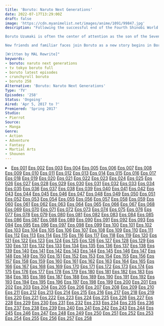 ```yaml
---
title: 'Boruto: Naruto Next Generations'
date: 2022-07-17T13:29:00Z
draft: false
image: 'https://cdn.myanimelist.net/images/anime/1091/99847.jpg'
description: "Following the successful end of the Fourth Shinobi World War, Konohagakure has been enjoying a period of peace, prosperity, and extraordinary technological advancement. This is all due to the efforts of the Allied Shinobi Forces and the village's Seventh Hokage, Naruto Uzumaki. Now resembling a modern metropolis, Konohagakure has changed, particularly the life of a shinobi. Under the watchful eye of Naruto and his old comrades, a new generation of shinobi has stepped up to learn the ways of the ninja.

Boruto Uzumaki is often the center of attention as the son of the Seventh Hokage. Despite having inherited Naruto's boisterous and stubborn demeanor, Boruto is considered a prodigy and is able to unleash his potential with the help of supportive friends and family. Unfortunately, this has only worsened his arrogance and his desire to surpass Naruto which, along with his father's busy lifestyle, has strained their relationship. However, a sinister force brewing within the village may threaten Boruto's carefree life.

New friends and familiar faces join Boruto as a new story begins in Boruto: Naruto Next Generations.

[Written by MAL Rewrite]"
keywords:
- boruto: naruto next generations
- tv tokyo boruto full
- boruto latest episodes
- crunchyroll boruto
- boruto 258
Alternative: 'Boruto: Naruto Next Generations'
Type: 'TV'
Episodes: '258'
Status: 'Ongoing'
Aired: 'Apr 5, 2017 to ?'
Premiered: 'Spring 2017'
Studio:
- Pierrot
Source:
- Manga
Genre:
- Action
- Adventure
- Fantasy
- Martial Arts
- Shounen
---
```


<div class="bc-1 d-g p-5">
<li class="d-g gg-5 gtc-e">
  <a id="allvideo" href="#" data-video="//embed.hugonime.repl.co/videokf.php?id=Boruto/Boruto 001" rel=nofollow">Eps 001</a>
  <a id="allvideo" href="#" data-video="//embed.hugonime.repl.co/videokf.php?id=Boruto/Boruto 002" rel=nofollow">Eps 002</a>
  <a id="allvideo" href="#" data-video="//embed.hugonime.repl.co/videokf.php?id=Boruto/Boruto 003" rel=nofollow">Eps 003</a>
  <a id="allvideo" href="#" data-video="//embed.hugonime.repl.co/videokf.php?id=Boruto/Boruto 004" rel=nofollow">Eps 004</a>
  <a id="allvideo" href="#" data-video="//embed.hugonime.repl.co/videokf.php?id=Boruto/Boruto 005" rel=nofollow">Eps 005</a>
  <a id="allvideo" href="#" data-video="//embed.hugonime.repl.co/videokf.php?id=Boruto/Boruto 006" rel=nofollow">Eps 006</a>
  <a id="allvideo" href="#" data-video="//embed.hugonime.repl.co/videokf.php?id=Boruto/Boruto 007" rel=nofollow">Eps 007</a>
  <a id="allvideo" href="#" data-video="//embed.hugonime.repl.co/videokf.php?id=Boruto/Boruto 008" rel=nofollow">Eps 008</a>
  <a id="allvideo" href="#" data-video="//embed.hugonime.repl.co/videokf.php?id=Boruto/Boruto 009" rel=nofollow">Eps 009</a>
  <a id="allvideo" href="#" data-video="//embed.hugonime.repl.co/videokf.php?id=Boruto/Boruto 010" rel=nofollow">Eps 010</a>
  <a id="allvideo" href="#" data-video="//embed.hugonime.repl.co/videokf.php?id=Boruto/Boruto 011" rel=nofollow">Eps 011</a>
  <a id="allvideo" href="#" data-video="//embed.hugonime.repl.co/videokf.php?id=Boruto/Boruto 012" rel=nofollow">Eps 012</a>
  <a id="allvideo" href="#" data-video="//embed.hugonime.repl.co/videokf.php?id=Boruto/Boruto 013" rel=nofollow">Eps 013</a>
  <a id="allvideo" href="#" data-video="//embed.hugonime.repl.co/videokf.php?id=Boruto/Boruto 014" rel=nofollow">Eps 014</a>
  <a id="allvideo" href="#" data-video="//embed.hugonime.repl.co/videokf.php?id=Boruto/Boruto 015" rel=nofollow">Eps 015</a>
  <a id="allvideo" href="#" data-video="//embed.hugonime.repl.co/videokf.php?id=Boruto/Boruto 016" rel=nofollow">Eps 016</a>
  <a id="allvideo" href="#" data-video="//embed.hugonime.repl.co/videokf.php?id=Boruto/Boruto 017" rel=nofollow">Eps 017</a>
  <a id="allvideo" href="#" data-video="//embed.hugonime.repl.co/videokf.php?id=Boruto/Boruto 018" rel=nofollow">Eps 018</a>
  <a id="allvideo" href="#" data-video="//embed.hugonime.repl.co/videokf.php?id=Boruto/Boruto 019" rel=nofollow">Eps 019</a>
  <a id="allvideo" href="#" data-video="//embed.hugonime.repl.co/videokf.php?id=Boruto/Boruto 020" rel=nofollow">Eps 020</a>
  <a id="allvideo" href="#" data-video="//embed.hugonime.repl.co/videokf.php?id=Boruto/Boruto 021" rel=nofollow">Eps 021</a>
  <a id="allvideo" href="#" data-video="//embed.hugonime.repl.co/videokf.php?id=Boruto/Boruto 022" rel=nofollow">Eps 022</a>
  <a id="allvideo" href="#" data-video="//embed.hugonime.repl.co/videokf.php?id=Boruto/Boruto 023" rel=nofollow">Eps 023</a>
  <a id="allvideo" href="#" data-video="//embed.hugonime.repl.co/videokf.php?id=Boruto/Boruto 024" rel=nofollow">Eps 024</a>
  <a id="allvideo" href="#" data-video="//embed.hugonime.repl.co/videokf.php?id=Boruto/Boruto 025" rel=nofollow">Eps 025</a>
  <a id="allvideo" href="#" data-video="//embed.hugonime.repl.co/videokf.php?id=Boruto/Boruto 026" rel=nofollow">Eps 026</a>
  <a id="allvideo" href="#" data-video="//embed.hugonime.repl.co/videokf.php?id=Boruto/Boruto 027" rel=nofollow">Eps 027</a>
  <a id="allvideo" href="#" data-video="//embed.hugonime.repl.co/videokf.php?id=Boruto/Boruto 028" rel=nofollow">Eps 028</a>
  <a id="allvideo" href="#" data-video="//embed.hugonime.repl.co/videokf.php?id=Boruto/Boruto 029" rel=nofollow">Eps 029</a>
  <a id="allvideo" href="#" data-video="//embed.hugonime.repl.co/videokf.php?id=Boruto/Boruto 030" rel=nofollow">Eps 030</a>
  <a id="allvideo" href="#" data-video="//embed.hugonime.repl.co/videokf.php?id=Boruto/Boruto 031" rel=nofollow">Eps 031</a>
  <a id="allvideo" href="#" data-video="//embed.hugonime.repl.co/videokf.php?id=Boruto/Boruto 032" rel=nofollow">Eps 032</a>
  <a id="allvideo" href="#" data-video="//embed.hugonime.repl.co/videokf.php?id=Boruto/Boruto 033" rel=nofollow">Eps 033</a>
  <a id="allvideo" href="#" data-video="//embed.hugonime.repl.co/videokf.php?id=Boruto/Boruto 034" rel=nofollow">Eps 034</a>
  <a id="allvideo" href="#" data-video="//embed.hugonime.repl.co/videokf.php?id=Boruto/Boruto 035" rel=nofollow">Eps 035</a>
  <a id="allvideo" href="#" data-video="//embed.hugonime.repl.co/videokf.php?id=Boruto/Boruto 036" rel=nofollow">Eps 036</a>
  <a id="allvideo" href="#" data-video="//embed.hugonime.repl.co/videokf.php?id=Boruto/Boruto 037" rel=nofollow">Eps 037</a>
  <a id="allvideo" href="#" data-video="//embed.hugonime.repl.co/videokf.php?id=Boruto/Boruto 038" rel=nofollow">Eps 038</a>
  <a id="allvideo" href="#" data-video="//embed.hugonime.repl.co/videokf.php?id=Boruto/Boruto 039" rel=nofollow">Eps 039</a>
  <a id="allvideo" href="#" data-video="//embed.hugonime.repl.co/videokf.php?id=Boruto/Boruto 040" rel=nofollow">Eps 040</a>
  <a id="allvideo" href="#" data-video="//embed.hugonime.repl.co/videokf.php?id=Boruto/Boruto 041" rel=nofollow">Eps 041</a>
  <a id="allvideo" href="#" data-video="//embed.hugonime.repl.co/videokf.php?id=Boruto/Boruto 042" rel=nofollow">Eps 042</a>
  <a id="allvideo" href="#" data-video="//embed.hugonime.repl.co/videokf.php?id=Boruto/Boruto 043" rel=nofollow">Eps 043</a>
  <a id="allvideo" href="#" data-video="//embed.hugonime.repl.co/videokf.php?id=Boruto/Boruto 044" rel=nofollow">Eps 044</a>
  <a id="allvideo" href="#" data-video="//embed.hugonime.repl.co/videokf.php?id=Boruto/Boruto 045" rel=nofollow">Eps 045</a>
  <a id="allvideo" href="#" data-video="//embed.hugonime.repl.co/videokf.php?id=Boruto/Boruto 046" rel=nofollow">Eps 046</a>
  <a id="allvideo" href="#" data-video="//embed.hugonime.repl.co/videokf.php?id=Boruto/Boruto 047" rel=nofollow">Eps 047</a>
  <a id="allvideo" href="#" data-video="//embed.hugonime.repl.co/videokf.php?id=Boruto/Boruto 048" rel=nofollow">Eps 048</a>
  <a id="allvideo" href="#" data-video="//embed.hugonime.repl.co/videokf.php?id=Boruto/Boruto 049" rel=nofollow">Eps 049</a>
  <a id="allvideo" href="#" data-video="//embed.hugonime.repl.co/videokf.php?id=Boruto/Boruto 050" rel=nofollow">Eps 050</a>
  <a id="allvideo" href="#" data-video="//embed.hugonime.repl.co/videokf.php?id=Boruto/Boruto 051" rel=nofollow">Eps 051</a>
  <a id="allvideo" href="#" data-video="//embed.hugonime.repl.co/videokf.php?id=Boruto/Boruto 052" rel=nofollow">Eps 052</a>
  <a id="allvideo" href="#" data-video="//embed.hugonime.repl.co/videokf.php?id=Boruto/Boruto 053" rel=nofollow">Eps 053</a>
  <a id="allvideo" href="#" data-video="//embed.hugonime.repl.co/videokf.php?id=Boruto/Boruto 054" rel=nofollow">Eps 054</a>
  <a id="allvideo" href="#" data-video="//embed.hugonime.repl.co/videokf.php?id=Boruto/Boruto 055" rel=nofollow">Eps 055</a>
  <a id="allvideo" href="#" data-video="//embed.hugonime.repl.co/videokf.php?id=Boruto/Boruto 056" rel=nofollow">Eps 056</a>
  <a id="allvideo" href="#" data-video="//embed.hugonime.repl.co/videokf.php?id=Boruto/Boruto 057" rel=nofollow">Eps 057</a>
  <a id="allvideo" href="#" data-video="//embed.hugonime.repl.co/videokf.php?id=Boruto/Boruto 058" rel=nofollow">Eps 058</a>
  <a id="allvideo" href="#" data-video="//embed.hugonime.repl.co/videokf.php?id=Boruto/Boruto 059" rel=nofollow">Eps 059</a>
  <a id="allvideo" href="#" data-video="//embed.hugonime.repl.co/videokf.php?id=Boruto/Boruto 060" rel=nofollow">Eps 060</a>
  <a id="allvideo" href="#" data-video="//embed.hugonime.repl.co/videokf.php?id=Boruto/Boruto 061" rel=nofollow">Eps 061</a>
  <a id="allvideo" href="#" data-video="//embed.hugonime.repl.co/videokf.php?id=Boruto/Boruto 062" rel=nofollow">Eps 062</a>
  <a id="allvideo" href="#" data-video="//embed.hugonime.repl.co/videokf.php?id=Boruto/Boruto 063" rel=nofollow">Eps 063</a>
  <a id="allvideo" href="#" data-video="//embed.hugonime.repl.co/videokf.php?id=Boruto/Boruto 064" rel=nofollow">Eps 064</a>
  <a id="allvideo" href="#" data-video="//embed.hugonime.repl.co/videokf.php?id=Boruto/Boruto 065" rel=nofollow">Eps 065</a>
  <a id="allvideo" href="#" data-video="//embed.hugonime.repl.co/videokf.php?id=Boruto/Boruto 066" rel=nofollow">Eps 066</a>
  <a id="allvideo" href="#" data-video="//embed.hugonime.repl.co/videokf.php?id=Boruto/Boruto 067" rel=nofollow">Eps 067</a>
  <a id="allvideo" href="#" data-video="//embed.hugonime.repl.co/videokf.php?id=Boruto/Boruto 068" rel=nofollow">Eps 068</a>
  <a id="allvideo" href="#" data-video="//embed.hugonime.repl.co/videokf.php?id=Boruto/Boruto 069" rel=nofollow">Eps 069</a>
  <a id="allvideo" href="#" data-video="//embed.hugonime.repl.co/videokf.php?id=Boruto/Boruto 070" rel=nofollow">Eps 070</a>
  <a id="allvideo" href="#" data-video="//embed.hugonime.repl.co/videokf.php?id=Boruto/Boruto 071" rel=nofollow">Eps 071</a>
  <a id="allvideo" href="#" data-video="//embed.hugonime.repl.co/videokf.php?id=Boruto/Boruto 072" rel=nofollow">Eps 072</a>
  <a id="allvideo" href="#" data-video="//embed.hugonime.repl.co/videokf.php?id=Boruto/Boruto 073" rel=nofollow">Eps 073</a>
  <a id="allvideo" href="#" data-video="//embed.hugonime.repl.co/videokf.php?id=Boruto/Boruto 074" rel=nofollow">Eps 074</a>
  <a id="allvideo" href="#" data-video="//embed.hugonime.repl.co/videokf.php?id=Boruto/Boruto 075" rel=nofollow">Eps 075</a>
  <a id="allvideo" href="#" data-video="//embed.hugonime.repl.co/videokf.php?id=Boruto/Boruto 076" rel=nofollow">Eps 076</a>
  <a id="allvideo" href="#" data-video="//embed.hugonime.repl.co/videokf.php?id=Boruto/Boruto 077" rel=nofollow">Eps 077</a>
  <a id="allvideo" href="#" data-video="//embed.hugonime.repl.co/videokf.php?id=Boruto/Boruto 078" rel=nofollow">Eps 078</a>
  <a id="allvideo" href="#" data-video="//embed.hugonime.repl.co/videokf.php?id=Boruto/Boruto 079" rel=nofollow">Eps 079</a>
  <a id="allvideo" href="#" data-video="//embed.hugonime.repl.co/videokf.php?id=Boruto/Boruto 080" rel=nofollow">Eps 080</a>
  <a id="allvideo" href="#" data-video="//embed.hugonime.repl.co/videokf.php?id=Boruto/Boruto 081" rel=nofollow">Eps 081</a>
  <a id="allvideo" href="#" data-video="//embed.hugonime.repl.co/videokf.php?id=Boruto/Boruto 082" rel=nofollow">Eps 082</a>
  <a id="allvideo" href="#" data-video="//embed.hugonime.repl.co/videokf.php?id=Boruto/Boruto 083" rel=nofollow">Eps 083</a>
  <a id="allvideo" href="#" data-video="//embed.hugonime.repl.co/videokf.php?id=Boruto/Boruto 084" rel=nofollow">Eps 084</a>
  <a id="allvideo" href="#" data-video="//embed.hugonime.repl.co/videokf.php?id=Boruto/Boruto 085" rel=nofollow">Eps 085</a>
  <a id="allvideo" href="#" data-video="//embed.hugonime.repl.co/videokf.php?id=Boruto/Boruto 086" rel=nofollow">Eps 086</a>
  <a id="allvideo" href="#" data-video="//embed.hugonime.repl.co/videokf.php?id=Boruto/Boruto 087" rel=nofollow">Eps 087</a>
  <a id="allvideo" href="#" data-video="//embed.hugonime.repl.co/videokf.php?id=Boruto/Boruto 088" rel=nofollow">Eps 088</a>
  <a id="allvideo" href="#" data-video="//embed.hugonime.repl.co/videokf.php?id=Boruto/Boruto 089" rel=nofollow">Eps 089</a>
  <a id="allvideo" href="#" data-video="//embed.hugonime.repl.co/videokf.php?id=Boruto/Boruto 090" rel=nofollow">Eps 090</a>
  <a id="allvideo" href="#" data-video="//embed.hugonime.repl.co/videokf.php?id=Boruto/Boruto 091" rel=nofollow">Eps 091</a>
  <a id="allvideo" href="#" data-video="//embed.hugonime.repl.co/videokf.php?id=Boruto/Boruto 092" rel=nofollow">Eps 092</a>
  <a id="allvideo" href="#" data-video="//embed.hugonime.repl.co/videokf.php?id=Boruto/Boruto 093" rel=nofollow">Eps 093</a>
  <a id="allvideo" href="#" data-video="//embed.hugonime.repl.co/videokf.php?id=Boruto/Boruto 094" rel=nofollow">Eps 094</a>
  <a id="allvideo" href="#" data-video="//embed.hugonime.repl.co/videokf.php?id=Boruto/Boruto 095" rel=nofollow">Eps 095</a>
  <a id="allvideo" href="#" data-video="//embed.hugonime.repl.co/videokf.php?id=Boruto/Boruto 096" rel=nofollow">Eps 096</a>
  <a id="allvideo" href="#" data-video="//embed.hugonime.repl.co/videokf.php?id=Boruto/Boruto 097" rel=nofollow">Eps 097</a>
  <a id="allvideo" href="#" data-video="//embed.hugonime.repl.co/videokf.php?id=Boruto/Boruto 098" rel=nofollow">Eps 098</a>
  <a id="allvideo" href="#" data-video="//embed.hugonime.repl.co/videokf.php?id=Boruto/Boruto 099" rel=nofollow">Eps 099</a>
  <a id="allvideo" href="#" data-video="//embed.hugonime.repl.co/videokf.php?id=Boruto/Boruto 100" rel=nofollow">Eps 100</a>
  <a id="allvideo" href="#" data-video="//embed.hugonime.repl.co/videokf.php?id=Boruto/Boruto 101" rel=nofollow">Eps 101</a>
  <a id="allvideo" href="#" data-video="//embed.hugonime.repl.co/videokf.php?id=Boruto/Boruto 102" rel=nofollow">Eps 102</a>
  <a id="allvideo" href="#" data-video="//embed.hugonime.repl.co/videokf.php?id=Boruto/Boruto 103" rel=nofollow">Eps 103</a>
  <a id="allvideo" href="#" data-video="//embed.hugonime.repl.co/videokf.php?id=Boruto/Boruto 104" rel=nofollow">Eps 104</a>
  <a id="allvideo" href="#" data-video="//embed.hugonime.repl.co/videokf.php?id=Boruto/Boruto 105" rel=nofollow">Eps 105</a>
  <a id="allvideo" href="#" data-video="//embed.hugonime.repl.co/videokf.php?id=Boruto/Boruto 106" rel=nofollow">Eps 106</a>
  <a id="allvideo" href="#" data-video="//embed.hugonime.repl.co/videokf.php?id=Boruto/Boruto 107" rel=nofollow">Eps 107</a>
  <a id="allvideo" href="#" data-video="//embed.hugonime.repl.co/videokf.php?id=Boruto/Boruto 108" rel=nofollow">Eps 108</a>
  <a id="allvideo" href="#" data-video="//embed.hugonime.repl.co/videokf.php?id=Boruto/Boruto 109" rel=nofollow">Eps 109</a>
  <a id="allvideo" href="#" data-video="//embed.hugonime.repl.co/videokf.php?id=Boruto/Boruto 110" rel=nofollow">Eps 110</a>
  <a id="allvideo" href="#" data-video="//embed.hugonime.repl.co/videokf.php?id=Boruto/Boruto 111" rel=nofollow">Eps 111</a>
  <a id="allvideo" href="#" data-video="//embed.hugonime.repl.co/videokf.php?id=Boruto/Boruto 112" rel=nofollow">Eps 112</a>
  <a id="allvideo" href="#" data-video="//embed.hugonime.repl.co/videokf.php?id=Boruto/Boruto 113" rel=nofollow">Eps 113</a>
  <a id="allvideo" href="#" data-video="//embed.hugonime.repl.co/videokf.php?id=Boruto/Boruto 114" rel=nofollow">Eps 114</a>
  <a id="allvideo" href="#" data-video="//embed.hugonime.repl.co/videokf.php?id=Boruto/Boruto 115" rel=nofollow">Eps 115</a>
  <a id="allvideo" href="#" data-video="//embed.hugonime.repl.co/videokf.php?id=Boruto/Boruto 116" rel=nofollow">Eps 116</a>
  <a id="allvideo" href="#" data-video="//embed.hugonime.repl.co/videokf.php?id=Boruto/Boruto 117" rel=nofollow">Eps 117</a>
  <a id="allvideo" href="#" data-video="//embed.hugonime.repl.co/videokf.php?id=Boruto/Boruto 118" rel=nofollow">Eps 118</a>
  <a id="allvideo" href="#" data-video="//embed.hugonime.repl.co/videokf.php?id=Boruto/Boruto 119" rel=nofollow">Eps 119</a>
  <a id="allvideo" href="#" data-video="//embed.hugonime.repl.co/videokf.php?id=Boruto/Boruto 120" rel=nofollow">Eps 120</a>
  <a id="allvideo" href="#" data-video="//embed.hugonime.repl.co/videokf.php?id=Boruto/Boruto 121" rel=nofollow">Eps 121</a>
  <a id="allvideo" href="#" data-video="//embed.hugonime.repl.co/videokf.php?id=Boruto/Boruto 122" rel=nofollow">Eps 122</a>
  <a id="allvideo" href="#" data-video="//embed.hugonime.repl.co/videokf.php?id=Boruto/Boruto 123" rel=nofollow">Eps 123</a>
  <a id="allvideo" href="#" data-video="//embed.hugonime.repl.co/videokf.php?id=Boruto/Boruto 124" rel=nofollow">Eps 124</a>
  <a id="allvideo" href="#" data-video="//embed.hugonime.repl.co/videokf.php?id=Boruto/Boruto 125" rel=nofollow">Eps 125</a>
  <a id="allvideo" href="#" data-video="//embed.hugonime.repl.co/videokf.php?id=Boruto/Boruto 126" rel=nofollow">Eps 126</a>
  <a id="allvideo" href="#" data-video="//embed.hugonime.repl.co/videokf.php?id=Boruto/Boruto 127" rel=nofollow">Eps 127</a>
  <a id="allvideo" href="#" data-video="//embed.hugonime.repl.co/videokf.php?id=Boruto/Boruto 128" rel=nofollow">Eps 128</a>
  <a id="allvideo" href="#" data-video="//embed.hugonime.repl.co/videokf.php?id=Boruto/Boruto 129" rel=nofollow">Eps 129</a>
  <a id="allvideo" href="#" data-video="//embed.hugonime.repl.co/videokf.php?id=Boruto/Boruto 130" rel=nofollow">Eps 130</a>
  <a id="allvideo" href="#" data-video="//embed.hugonime.repl.co/videokf.php?id=Boruto/Boruto 131" rel=nofollow">Eps 131</a>
  <a id="allvideo" href="#" data-video="//embed.hugonime.repl.co/videokf.php?id=Boruto/Boruto 132" rel=nofollow">Eps 132</a>
  <a id="allvideo" href="#" data-video="//embed.hugonime.repl.co/videokf.php?id=Boruto/Boruto 133" rel=nofollow">Eps 133</a>
  <a id="allvideo" href="#" data-video="//embed.hugonime.repl.co/videokf.php?id=Boruto/Boruto 134" rel=nofollow">Eps 134</a>
  <a id="allvideo" href="#" data-video="//embed.hugonime.repl.co/videokf.php?id=Boruto/Boruto 135" rel=nofollow">Eps 135</a>
  <a id="allvideo" href="#" data-video="//embed.hugonime.repl.co/videokf.php?id=Boruto/Boruto 136" rel=nofollow">Eps 136</a>
  <a id="allvideo" href="#" data-video="//embed.hugonime.repl.co/videokf.php?id=Boruto/Boruto 137" rel=nofollow">Eps 137</a>
  <a id="allvideo" href="#" data-video="//embed.hugonime.repl.co/videokf.php?id=Boruto/Boruto 138" rel=nofollow">Eps 138</a>
  <a id="allvideo" href="#" data-video="//embed.hugonime.repl.co/videokf.php?id=Boruto/Boruto 139" rel=nofollow">Eps 139</a>
  <a id="allvideo" href="#" data-video="//embed.hugonime.repl.co/videokf.php?id=Boruto/Boruto 140" rel=nofollow">Eps 140</a>
  <a id="allvideo" href="#" data-video="//embed.hugonime.repl.co/videokf.php?id=Boruto/Boruto 141" rel=nofollow">Eps 141</a>
  <a id="allvideo" href="#" data-video="//embed.hugonime.repl.co/videokf.php?id=Boruto/Boruto 142" rel=nofollow">Eps 142</a>
  <a id="allvideo" href="#" data-video="//embed.hugonime.repl.co/videokf.php?id=Boruto/Boruto 143" rel=nofollow">Eps 143</a>
  <a id="allvideo" href="#" data-video="//embed.hugonime.repl.co/videokf.php?id=Boruto/Boruto 144" rel=nofollow">Eps 144</a>
  <a id="allvideo" href="#" data-video="//embed.hugonime.repl.co/videokf.php?id=Boruto/Boruto 145" rel=nofollow">Eps 145</a>
  <a id="allvideo" href="#" data-video="//embed.hugonime.repl.co/videokf.php?id=Boruto/Boruto 146" rel=nofollow">Eps 146</a>
  <a id="allvideo" href="#" data-video="//embed.hugonime.repl.co/videokf.php?id=Boruto/Boruto 147" rel=nofollow">Eps 147</a>
  <a id="allvideo" href="#" data-video="//embed.hugonime.repl.co/videokf.php?id=Boruto/Boruto 148" rel=nofollow">Eps 148</a>
  <a id="allvideo" href="#" data-video="//embed.hugonime.repl.co/videokf.php?id=Boruto/Boruto 149" rel=nofollow">Eps 149</a>
  <a id="allvideo" href="#" data-video="//embed.hugonime.repl.co/videokf.php?id=Boruto/Boruto 150" rel=nofollow">Eps 150</a>
  <a id="allvideo" href="#" data-video="//embed.hugonime.repl.co/videokf.php?id=Boruto/Boruto 151" rel=nofollow">Eps 151</a>
  <a id="allvideo" href="#" data-video="//embed.hugonime.repl.co/videokf.php?id=Boruto/Boruto 152" rel=nofollow">Eps 152</a>
  <a id="allvideo" href="#" data-video="//embed.hugonime.repl.co/videokf.php?id=Boruto/Boruto 153" rel=nofollow">Eps 153</a>
  <a id="allvideo" href="#" data-video="//embed.hugonime.repl.co/videokf.php?id=Boruto/Boruto 154" rel=nofollow">Eps 154</a>
  <a id="allvideo" href="#" data-video="//embed.hugonime.repl.co/videokf.php?id=Boruto/Boruto 155" rel=nofollow">Eps 155</a>
  <a id="allvideo" href="#" data-video="//embed.hugonime.repl.co/videokf.php?id=Boruto/Boruto 156" rel=nofollow">Eps 156</a>
  <a id="allvideo" href="#" data-video="//embed.hugonime.repl.co/videokf.php?id=Boruto/Boruto 157" rel=nofollow">Eps 157</a>
  <a id="allvideo" href="#" data-video="//embed.hugonime.repl.co/videokf.php?id=Boruto/Boruto 158" rel=nofollow">Eps 158</a>
  <a id="allvideo" href="#" data-video="//embed.hugonime.repl.co/videokf.php?id=Boruto/Boruto 159" rel=nofollow">Eps 159</a>
  <a id="allvideo" href="#" data-video="//embed.hugonime.repl.co/videokf.php?id=Boruto/Boruto 160" rel=nofollow">Eps 160</a>
  <a id="allvideo" href="#" data-video="//embed.hugonime.repl.co/videokf.php?id=Boruto/Boruto 161" rel=nofollow">Eps 161</a>
  <a id="allvideo" href="#" data-video="//embed.hugonime.repl.co/videokf.php?id=Boruto/Boruto 162" rel=nofollow">Eps 162</a>
  <a id="allvideo" href="#" data-video="//embed.hugonime.repl.co/videokf.php?id=Boruto/Boruto 163" rel=nofollow">Eps 163</a>
  <a id="allvideo" href="#" data-video="//embed.hugonime.repl.co/videokf.php?id=Boruto/Boruto 164" rel=nofollow">Eps 164</a>
  <a id="allvideo" href="#" data-video="//embed.hugonime.repl.co/videokf.php?id=Boruto/Boruto 165" rel=nofollow">Eps 165</a>
  <a id="allvideo" href="#" data-video="//embed.hugonime.repl.co/videokf.php?id=Boruto/Boruto 166" rel=nofollow">Eps 166</a>
  <a id="allvideo" href="#" data-video="//embed.hugonime.repl.co/videokf.php?id=Boruto/Boruto 167" rel=nofollow">Eps 167</a>
  <a id="allvideo" href="#" data-video="//embed.hugonime.repl.co/videokf.php?id=Boruto/Boruto 168" rel=nofollow">Eps 168</a>
  <a id="allvideo" href="#" data-video="//embed.hugonime.repl.co/videokf.php?id=Boruto/Boruto 169" rel=nofollow">Eps 169</a>
  <a id="allvideo" href="#" data-video="//embed.hugonime.repl.co/videokf.php?id=Boruto/Boruto 170" rel=nofollow">Eps 170</a>
  <a id="allvideo" href="#" data-video="//embed.hugonime.repl.co/videokf.php?id=Boruto/Boruto 171" rel=nofollow">Eps 171</a>
  <a id="allvideo" href="#" data-video="//embed.hugonime.repl.co/videokf.php?id=Boruto/Boruto 172" rel=nofollow">Eps 172</a>
  <a id="allvideo" href="#" data-video="//embed.hugonime.repl.co/videokf.php?id=Boruto/Boruto 173" rel=nofollow">Eps 173</a>
  <a id="allvideo" href="#" data-video="//embed.hugonime.repl.co/videokf.php?id=Boruto/Boruto 174" rel=nofollow">Eps 174</a>
  <a id="allvideo" href="#" data-video="//embed.hugonime.repl.co/videokf.php?id=Boruto/Boruto 175" rel=nofollow">Eps 175</a>
  <a id="allvideo" href="#" data-video="//embed.hugonime.repl.co/videokf.php?id=Boruto/Boruto 176" rel=nofollow">Eps 176</a>
  <a id="allvideo" href="#" data-video="//embed.hugonime.repl.co/videokf.php?id=Boruto/Boruto 177" rel=nofollow">Eps 177</a>
  <a id="allvideo" href="#" data-video="//embed.hugonime.repl.co/videokf.php?id=Boruto/Boruto 178" rel=nofollow">Eps 178</a>
  <a id="allvideo" href="#" data-video="//embed.hugonime.repl.co/videokf.php?id=Boruto/Boruto 179" rel=nofollow">Eps 179</a>
  <a id="allvideo" href="#" data-video="//embed.hugonime.repl.co/videokf.php?id=Boruto/Boruto 180" rel=nofollow">Eps 180</a>
  <a id="allvideo" href="#" data-video="//embed.hugonime.repl.co/videokf.php?id=Boruto/Boruto 181" rel=nofollow">Eps 181</a>
  <a id="allvideo" href="#" data-video="//embed.hugonime.repl.co/videokf.php?id=Boruto/Boruto 182" rel=nofollow">Eps 182</a>
  <a id="allvideo" href="#" data-video="//embed.hugonime.repl.co/videokf.php?id=Boruto/Boruto 183" rel=nofollow">Eps 183</a>
  <a id="allvideo" href="#" data-video="//embed.hugonime.repl.co/videokf.php?id=Boruto/Boruto 184" rel=nofollow">Eps 184</a>
  <a id="allvideo" href="#" data-video="//embed.hugonime.repl.co/videokf.php?id=Boruto/Boruto 185" rel=nofollow">Eps 185</a>
  <a id="allvideo" href="#" data-video="//embed.hugonime.repl.co/videokf.php?id=Boruto/Boruto 186" rel=nofollow">Eps 186</a>
  <a id="allvideo" href="#" data-video="//embed.hugonime.repl.co/videokf.php?id=Boruto/Boruto 187" rel=nofollow">Eps 187</a>
  <a id="allvideo" href="#" data-video="//embed.hugonime.repl.co/videokf.php?id=Boruto/Boruto 188" rel=nofollow">Eps 188</a>
  <a id="allvideo" href="#" data-video="//embed.hugonime.repl.co/videokf.php?id=Boruto/Boruto 189" rel=nofollow">Eps 189</a>
  <a id="allvideo" href="#" data-video="//embed.hugonime.repl.co/videokf.php?id=Boruto/Boruto 190" rel=nofollow">Eps 190</a>
  <a id="allvideo" href="#" data-video="//embed.hugonime.repl.co/videokf.php?id=Boruto/Boruto 191" rel=nofollow">Eps 191</a>
  <a id="allvideo" href="#" data-video="//embed.hugonime.repl.co/videokf.php?id=Boruto/Boruto 192" rel=nofollow">Eps 192</a>
  <a id="allvideo" href="#" data-video="//embed.hugonime.repl.co/videokf.php?id=Boruto/Boruto 193" rel=nofollow">Eps 193</a>
  <a id="allvideo" href="#" data-video="//embed.hugonime.repl.co/videokf.php?id=Boruto/Boruto 194" rel=nofollow">Eps 194</a>
  <a id="allvideo" href="#" data-video="//embed.hugonime.repl.co/videokf.php?id=Boruto/Boruto 195" rel=nofollow">Eps 195</a>
  <a id="allvideo" href="#" data-video="//embed.hugonime.repl.co/videokf.php?id=Boruto/Boruto 196" rel=nofollow">Eps 196</a>
  <a id="allvideo" href="#" data-video="//embed.hugonime.repl.co/videokf.php?id=Boruto/Boruto 197" rel=nofollow">Eps 197</a>
  <a id="allvideo" href="#" data-video="//embed.hugonime.repl.co/videokf.php?id=Boruto/Boruto 198" rel=nofollow">Eps 198</a>
  <a id="allvideo" href="#" data-video="//embed.hugonime.repl.co/videokf.php?id=Boruto/Boruto 199" rel=nofollow">Eps 199</a>
  <a id="allvideo" href="#" data-video="//embed.hugonime.repl.co/videokf.php?id=Boruto/Boruto 200" rel=nofollow">Eps 200</a>
  <a id="allvideo" href="#" data-video="//embed.hugonime.repl.co/videokf.php?id=Boruto/Boruto 201" rel=nofollow">Eps 201</a>
  <a id="allvideo" href="#" data-video="//embed.hugonime.repl.co/videokf.php?id=Boruto/Boruto 202" rel=nofollow">Eps 202</a>
  <a id="allvideo" href="#" data-video="//embed.hugonime.repl.co/videokf.php?id=Boruto/Boruto 203" rel=nofollow">Eps 203</a>
  <a id="allvideo" href="#" data-video="//embed.hugonime.repl.co/videokf.php?id=Boruto/Boruto 204" rel=nofollow">Eps 204</a>
  <a id="allvideo" href="#" data-video="//embed.hugonime.repl.co/videokf.php?id=Boruto/Boruto 205" rel=nofollow">Eps 205</a>
  <a id="allvideo" href="#" data-video="//embed.hugonime.repl.co/videokf.php?id=Boruto/Boruto 206" rel=nofollow">Eps 206</a>
  <a id="allvideo" href="#" data-video="//embed.hugonime.repl.co/videokf.php?id=Boruto/Boruto 207" rel=nofollow">Eps 207</a>
  <a id="allvideo" href="#" data-video="//embed.hugonime.repl.co/videokf.php?id=Boruto/Boruto 208" rel=nofollow">Eps 208</a>
  <a id="allvideo" href="#" data-video="//embed.hugonime.repl.co/videokf.php?id=Boruto/Boruto 209" rel=nofollow">Eps 209</a>
  <a id="allvideo" href="#" data-video="//embed.hugonime.repl.co/videokf.php?id=Boruto/Boruto 210" rel=nofollow">Eps 210</a>
  <a id="allvideo" href="#" data-video="//embed.hugonime.repl.co/videokf.php?id=Boruto/Boruto 211" rel=nofollow">Eps 211</a>
  <a id="allvideo" href="#" data-video="//embed.hugonime.repl.co/videokf.php?id=Boruto/Boruto 212" rel=nofollow">Eps 212</a>
  <a id="allvideo" href="#" data-video="//embed.hugonime.repl.co/videokf.php?id=Boruto/Boruto 213" rel=nofollow">Eps 213</a>
  <a id="allvideo" href="#" data-video="//embed.hugonime.repl.co/videokf.php?id=Boruto/Boruto 214" rel=nofollow">Eps 214</a>
  <a id="allvideo" href="#" data-video="//embed.hugonime.repl.co/videokf.php?id=Boruto/Boruto 215" rel=nofollow">Eps 215</a>
  <a id="allvideo" href="#" data-video="//embed.hugonime.repl.co/videokf.php?id=Boruto/Boruto 216" rel=nofollow">Eps 216</a>
  <a id="allvideo" href="#" data-video="//embed.hugonime.repl.co/videokf.php?id=Boruto/Boruto 217" rel=nofollow">Eps 217</a>
  <a id="allvideo" href="#" data-video="//embed.hugonime.repl.co/videokf.php?id=Boruto/Boruto 218" rel=nofollow">Eps 218</a>
  <a id="allvideo" href="#" data-video="//embed.hugonime.repl.co/videokf.php?id=Boruto/Boruto 219" rel=nofollow">Eps 219</a>
  <a id="allvideo" href="#" data-video="//embed.hugonime.repl.co/videokf.php?id=Boruto/Boruto 220" rel=nofollow">Eps 220</a>
  <a id="allvideo" href="#" data-video="//embed.hugonime.repl.co/videokf.php?id=Boruto/Boruto 221" rel=nofollow">Eps 221</a>
  <a id="allvideo" href="#" data-video="//embed.hugonime.repl.co/videokf.php?id=Boruto/Boruto 222" rel=nofollow">Eps 222</a>
  <a id="allvideo" href="#" data-video="//embed.hugonime.repl.co/videokf.php?id=Boruto/Boruto 223" rel=nofollow">Eps 223</a>
  <a id="allvideo" href="#" data-video="//embed.hugonime.repl.co/videokf.php?id=Boruto/Boruto 224" rel=nofollow">Eps 224</a>
  <a id="allvideo" href="#" data-video="//embed.hugonime.repl.co/videokf.php?id=Boruto/Boruto 225" rel=nofollow">Eps 225</a>
  <a id="allvideo" href="#" data-video="//embed.hugonime.repl.co/videokf.php?id=Boruto/Boruto 226" rel=nofollow">Eps 226</a>
  <a id="allvideo" href="#" data-video="//embed.hugonime.repl.co/videokf.php?id=Boruto/Boruto 227" rel=nofollow">Eps 227</a>
  <a id="allvideo" href="#" data-video="//embed.hugonime.repl.co/videokf.php?id=Boruto/Boruto 228" rel=nofollow">Eps 228</a>
  <a id="allvideo" href="#" data-video="//embed.hugonime.repl.co/videokf.php?id=Boruto/Boruto 229" rel=nofollow">Eps 229</a>
  <a id="allvideo" href="#" data-video="//embed.hugonime.repl.co/videokf.php?id=Boruto/Boruto 230" rel=nofollow">Eps 230</a>
  <a id="allvideo" href="#" data-video="//embed.hugonime.repl.co/videokf.php?id=Boruto/Boruto 231" rel=nofollow">Eps 231</a>
  <a id="allvideo" href="#" data-video="//embed.hugonime.repl.co/videokf.php?id=Boruto/Boruto 232" rel=nofollow">Eps 232</a>
  <a id="allvideo" href="#" data-video="//embed.hugonime.repl.co/videokf.php?id=Boruto/Boruto 233" rel=nofollow">Eps 233</a>
  <a id="allvideo" href="#" data-video="//embed.hugonime.repl.co/videokf.php?id=Boruto/Boruto 234" rel=nofollow">Eps 234</a>
  <a id="allvideo" href="#" data-video="//embed.hugonime.repl.co/videokf.php?id=Boruto/Boruto 235" rel=nofollow">Eps 235</a>
  <a id="allvideo" href="#" data-video="//embed.hugonime.repl.co/videokf.php?id=Boruto/Boruto 236" rel=nofollow">Eps 236</a>
  <a id="allvideo" href="#" data-video="//embed.hugonime.repl.co/videokf.php?id=Boruto/Boruto 237" rel=nofollow">Eps 237</a>
  <a id="allvideo" href="#" data-video="//embed.hugonime.repl.co/videokf.php?id=Boruto/Boruto 238" rel=nofollow">Eps 238</a>
  <a id="allvideo" href="#" data-video="//embed.hugonime.repl.co/videokf.php?id=Boruto/Boruto 239" rel=nofollow">Eps 239</a>
  <a id="allvideo" href="#" data-video="//embed.hugonime.repl.co/videokf.php?id=Boruto/Boruto 240" rel=nofollow">Eps 240</a>
  <a id="allvideo" href="#" data-video="//embed.hugonime.repl.co/videokf.php?id=Boruto/Boruto 241" rel=nofollow">Eps 241</a>
  <a id="allvideo" href="#" data-video="//embed.hugonime.repl.co/videokf.php?id=Boruto/Boruto 242" rel=nofollow">Eps 242</a>
  <a id="allvideo" href="#" data-video="//embed.hugonime.repl.co/videokf.php?id=Boruto/Boruto 243" rel=nofollow">Eps 243</a>
  <a id="allvideo" href="#" data-video="//embed.hugonime.repl.co/videokf.php?id=Boruto/Boruto 244" rel=nofollow">Eps 244</a>
  <a id="allvideo" href="#" data-video="//embed.hugonime.repl.co/videokf.php?id=Boruto/Boruto 245" rel=nofollow">Eps 245</a>
  <a id="allvideo" href="#" data-video="//embed.hugonime.repl.co/videokf.php?id=Boruto/Boruto 246" rel=nofollow">Eps 246</a>
  <a id="allvideo" href="#" data-video="//embed.hugonime.repl.co/videokf.php?id=Boruto/Boruto 247" rel=nofollow">Eps 247</a>
  <a id="allvideo" href="#" data-video="//embed.hugonime.repl.co/videokf.php?id=Boruto/Boruto 248" rel=nofollow">Eps 248</a>
  <a id="allvideo" href="#" data-video="//embed.hugonime.repl.co/videokf.php?id=Boruto/Boruto 249" rel=nofollow">Eps 249</a>
  <a id="allvideo" href="#" data-video="//embed.hugonime.repl.co/videokf.php?id=Boruto/Boruto 250" rel=nofollow">Eps 250</a>
  <a id="allvideo" href="#" data-video="//embed.hugonime.repl.co/videokf.php?id=Boruto/Boruto 251" rel=nofollow">Eps 251</a>
  <a id="allvideo" href="#" data-video="//embed.hugonime.repl.co/videokf.php?id=Boruto/Boruto 252" rel=nofollow">Eps 252</a>
  <a id="allvideo" href="#" data-video="//embed.hugonime.repl.co/videokf.php?id=Boruto/Boruto 253" rel=nofollow">Eps 253</a>
  <a id="allvideo" href="#" data-video="//embed.hugonime.repl.co/videokf.php?id=Boruto/Boruto 254" rel=nofollow">Eps 254</a>
  <a id="allvideo" href="#" data-video="//embed.hugonime.repl.co/videokf.php?id=Boruto/Boruto 255" rel=nofollow">Eps 255</a>
  <a id="allvideo" href="#" data-video="//embed.hugonime.repl.co/videokf.php?id=Boruto/Boruto 256" rel=nofollow">Eps 256</a>
  <a id="allvideo" href="#" data-video="//embed.hugonime.repl.co/videokf.php?id=Boruto/Boruto 257" rel=nofollow">Eps 257</a>
  <a id="allvideo" href="#" data-video="//embed.hugonime.repl.co/videokf.php?id=Boruto/Boruto 258" rel=nofollow">Eps 258</a>
</li>
</div>